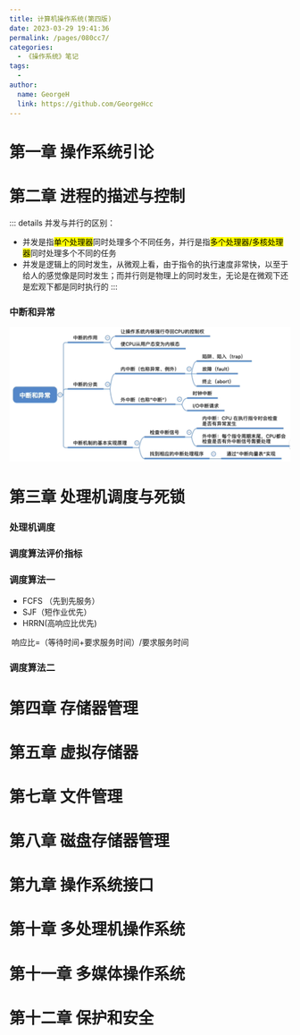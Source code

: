 ```yaml
---
title: 计算机操作系统(第四版)
date: 2023-03-29 19:41:36
permalink: /pages/080cc7/
categories:
  - 《操作系统》笔记
tags:
  - 
author: 
  name: GeorgeH
  link: https://github.com/GeorgeHcc
---
```


# 第一章 操作系统引论

# 第二章 进程的描述与控制
::: details
并发与并行的区别：

- 并发是指<mark>单个处理器</mark>同时处理多个不同任务，并行是指<mark>多个处理器/多核处理器</mark>同时处理多个不同的任务
- 并发是逻辑上的同时发生，从微观上看，由于指令的执行速度非常快，以至于给人的感觉像是同时发生；而并行则是物理上的同时发生，无论是在微观下还是宏观下都是同时执行的
:::

### 中断和异常

<img src="/img/os/image-20230428215713917.png"/>

# 第三章 处理机调度与死锁

### 处理机调度


### 调度算法评价指标





### 调度算法一

- FCFS （先到先服务）
- SJF（短作业优先）
- HRRN(高响应比优先)

​	响应比=（等待时间+要求服务时间）/要求服务时间



### 调度算法二







# 第四章 存储器管理

# 第五章 虚拟存储器

# 第七章 文件管理

# 第八章 磁盘存储器管理

# 第九章 操作系统接口

# 第十章 多处理机操作系统

# 第十一章 多媒体操作系统

# 第十二章 保护和安全
